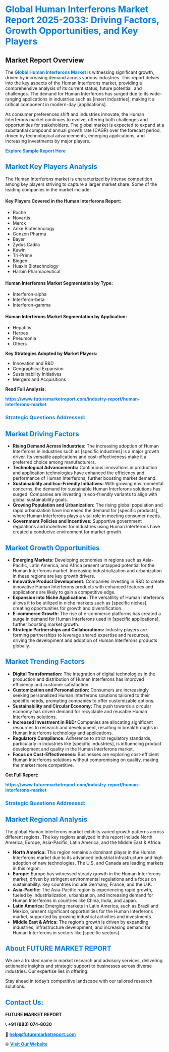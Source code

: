 <h1 style="color: #007BFF;">Global Human Interferons Market Report 2025-2033: Driving Factors, Growth Opportunities, and Key Players</h1>

<section id="overview">
<h2>Market Report Overview</h2>
<p>The <a href="https://www.futuremarketreport.com/industry-report/human-interferons-market" style="color: #007BFF; text-decoration: none;"><strong>Global Human Interferons Market</strong></a> is witnessing significant growth, driven by increasing demand across various industries. This report delves into the key aspects of the Human Interferons market, providing a comprehensive analysis of its current status, future potential, and challenges. The demand for Human Interferons has surged due to its wide-ranging applications in industries such as [insert industries], making it a critical component in modern-day [applications].</p>
<p>As consumer preferences shift and industries innovate, the Human Interferons market continues to evolve, offering both challenges and opportunities for stakeholders. The global market is expected to expand at a substantial compound annual growth rate (CAGR) over the forecast period, driven by technological advancements, emerging applications, and increasing investments by major players.</p>
</section>

<section id="overview">
<p><a href="https://www.futuremarketreport.com/request-sample/reportId=78142" style="color: #007BFF; text-decoration: none;"><strong>Explore Sample Report Here</strong></a></p>
</section>

<section id="key-players">
<h2 style="color: #007BFF;">Market Key Players Analysis</h2>
<p>The Human Interferons market is characterized by intense competition among key players striving to capture a larger market share. Some of the leading companies in the market include:</p>
<h4>Key Players Covered in the Human Interferons Report:</h4>
<ul><li>Roche</li><li>Novartis</li><li>Merck</li><li>Anke Biotechnology</li><li>Genzon Pharma</li><li>Bayer</li><li>Zydus Cadila</li><li>Kawin</li><li>Tri-Prime</li><li>Biogen</li><li>Huaxin Biotechnology</li><li>Harbin Pharmaceutical</li></ul>
<h4>Human Interferons Market Segmentation by Type:</h4>
<ul><li>Interferon-alpha</li><li>Interferon-beta</li><li>Interferon-gamma</li></ul>

<h4>Human Interferons Market Segmentation by Application:</h4>
<ul><li>Hepatitis</li><li>Herpes</li><li>Pneumonia</li><li>Others</li></ul>
<p><strong>Key Strategies Adopted by Market Players:</strong></p>
<ul>
<li>Innovation and R&D</li>
<li>Geographical Expansion</li>
<li>Sustainability Initiatives</li>
<li>Mergers and Acquisitions</li>
</ul>
</section>

<section>
<p><strong>Read Full Analysis: </strong></p><a href="https://www.futuremarketreport.com/industry-report/human-interferons-market" style="color: #007BFF; text-decoration: none;"><strong>https://www.futuremarketreport.com/industry-report/human-interferons-market</strong></a>
<h3 style="color: #007BFF;">Strategic Questions Addressed:</h3>
</section>

<section id="driving-factors">
<h2 style="color: #007BFF;">Market Driving Factors</h2>
<ul>
<li><strong>Rising Demand Across Industries:</strong> The increasing adoption of Human Interferons in industries such as [specific industries] is a major growth driver. Its versatile applications and cost-effectiveness make it a preferred choice among manufacturers.</li>
<li><strong>Technological Advancements:</strong> Continuous innovations in production and application technologies have enhanced the efficiency and performance of Human Interferons, further boosting market demand.</li>
<li><strong>Sustainability and Eco-Friendly Initiatives:</strong> With growing environmental concerns, the demand for sustainable Human Interferons solutions has surged. Companies are investing in eco-friendly variants to align with global sustainability goals.</li>
<li><strong>Growing Population and Urbanization:</strong> The rising global population and rapid urbanization have increased the demand for [specific products], where Human Interferons plays a vital role in meeting consumer needs.</li>
<li><strong>Government Policies and Incentives:</strong> Supportive government regulations and incentives for industries using Human Interferons have created a conducive environment for market growth.</li>
</ul>
</section>

<section id="growth-opportunities">
<h2 style="color: #007BFF;">Market Growth Opportunities</h2>
<ul>
<li><strong>Emerging Markets:</strong> Developing economies in regions such as Asia-Pacific, Latin America, and Africa present untapped potential for the Human Interferons market. Increasing industrialization and urbanization in these regions are key growth drivers.</li>
<li><strong>Innovative Product Development:</strong> Companies investing in R&D to create innovative Human Interferons products with enhanced features and applications are likely to gain a competitive edge.</li>
<li><strong>Expansion into Niche Applications:</strong> The versatility of Human Interferons allows it to be utilized in niche markets such as [specific niches], creating opportunities for growth and diversification.</li>
<li><strong>E-commerce Growth:</strong> The rise of e-commerce platforms has created a surge in demand for Human Interferons used in [specific applications], further boosting market growth.</li>
<li><strong>Strategic Partnerships and Collaborations:</strong> Industry players are forming partnerships to leverage shared expertise and resources, driving the development and adoption of Human Interferons products globally.</li>
</ul>
</section>

<section id="trending-factors">
<h2 style="color: #007BFF;">Market Trending Factors</h2>
<ul>
<li><strong>Digital Transformation:</strong> The integration of digital technologies in the production and distribution of Human Interferons has improved efficiency and customer satisfaction.</li>
<li><strong>Customization and Personalization:</strong> Consumers are increasingly seeking personalized Human Interferons solutions tailored to their specific needs, prompting companies to offer customizable options.</li>
<li><strong>Sustainability and Circular Economy:</strong> The push towards a circular economy has driven demand for recyclable and reusable Human Interferons solutions.</li>
<li><strong>Increased Investment in R&D:</strong> Companies are allocating significant resources to research and development, resulting in breakthroughs in Human Interferons technology and applications.</li>
<li><strong>Regulatory Compliance:</strong> Adherence to strict regulatory standards, particularly in industries like [specific industries], is influencing product development and quality in the Human Interferons market.</li>
<li><strong>Focus on Cost-Effectiveness:</strong> Businesses are exploring cost-efficient Human Interferons solutions without compromising on quality, making the market more competitive.</li>
</ul>
</section>

<section>
<p><strong>Get Full Report: </strong></p><a href="https://www.futuremarketreport.com/industry-report/human-interferons-market" style="color: #007BFF; text-decoration: none;"><strong>https://www.futuremarketreport.com/industry-report/human-interferons-market</strong></a>
<h3 style="color: #007BFF;">Strategic Questions Addressed:</h3>
</section>


<section id="regional-analysis">
<h2 style="color: #007BFF;">Market Regional Analysis</h2>
<p>The global Human Interferons market exhibits varied growth patterns across different regions. The key regions analyzed in this report include North America, Europe, Asia-Pacific, Latin America, and the Middle East & Africa:</p>
<ul>
<li><strong>North America:</strong> This region remains a dominant player in the Human Interferons market due to its advanced industrial infrastructure and high adoption of new technologies. The U.S. and Canada are leading markets in this region.</li>
<li><strong>Europe:</strong> Europe has witnessed steady growth in the Human Interferons market, driven by stringent environmental regulations and a focus on sustainability. Key countries include Germany, France, and the U.K.</li>
<li><strong>Asia-Pacific:</strong> The Asia-Pacific region is experiencing rapid growth, fueled by industrialization, urbanization, and increasing demand for Human Interferons in countries like China, India, and Japan.</li>
<li><strong>Latin America:</strong> Emerging markets in Latin America, such as Brazil and Mexico, present significant opportunities for the Human Interferons market, supported by growing industrial activities and investments.</li>
<li><strong>Middle East & Africa:</strong> The region’s growth is driven by expanding industries, infrastructure development, and increasing demand for Human Interferons in sectors like [specific sectors].</li>
</ul>
</section>

<footer>
<h2 style="color: #007BFF;">About FUTURE MARKET REPORT</h2>
<p>We are a trusted name in market research and advisory services, delivering actionable insights and strategic support to businesses across diverse industries. Our expertise lies in offering:</p>

<p>Stay ahead in today’s competitive landscape with our tailored research solutions.</p>

<h2 style="color: #007BFF;">Contact Us:</h2>
<p><strong>FUTURE MARKET REPORT</strong></p>
<p>📞 <strong>+91 (883) 074-8030</strong></p>
<p>📧 <strong><a href="mailto:help@futuremarketreport.com" style="color: #007BFF;">help@futuremarketreport.com</a></strong></p>
<p>🌐 <strong><a href="https://www.futuremarketreport.com/" style="color: #007BFF;">Visit Our Website</a></strong></p>
</footer>
